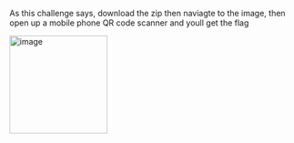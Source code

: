 As this challenge says, download the zip then naviagte to the image, then open up a mobile phone QR code scanner and youll get the flag

<img width="172" alt="image" src="https://github.com/CountDraculaDaughter/projects/assets/155210038/fd44a441-61e8-49d4-aee2-24862ed43b1e">
